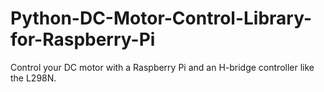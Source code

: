 # Python-DC-Motor-Control-Library-for-Raspberry-Pi
Control your DC motor with a Raspberry Pi and an H-bridge controller like the L298N.
